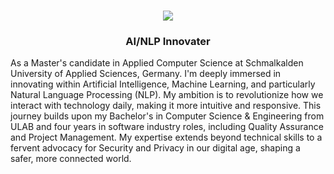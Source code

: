 <h1 align="center">
        <img src="https://readme-typing-svg.herokuapp.com/?font=Righteous&size=35&center=true&vCenter=true&width=500&height=70&duration=4000&lines=Welcome+To+My+Page!+👋;+I'm+Mohammad+Rashedul+Amin;" />
</h1>

<!-- ![header](https://capsule-render.vercel.app/api?type=waving&color=gradient&height=300&section=header&text=Nazmos's%20GitHub&fontSize=60) -->

<h3 align="center">AI/NLP Innovater</h3>
 
As a Master's candidate in Applied Computer Science at Schmalkalden University of Applied Sciences, Germany. I'm deeply immersed in innovating within Artificial Intelligence, Machine Learning, and particularly Natural Language Processing (NLP). My ambition is to revolutionize how we interact with technology daily, making it more intuitive and responsive. This journey builds upon my Bachelor's in Computer Science & Engineering from ULAB and four years in software industry roles, including Quality Assurance and Project Management. My expertise extends beyond technical skills to a fervent advocacy for Security and Privacy in our digital age, shaping a safer, more connected world.

